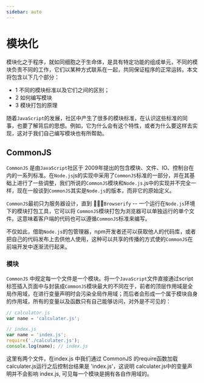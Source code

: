 ```yaml
---
sidebar: auto
---
```


# 模块化

模块化之于程序，就如同细胞之于生命体，是具有特定功能的组成单元，不同的模块负责不同的工作，它们以某种方式联系在一起，共同保证程序的正常运转。本文将包含以下几个部分：
- 1 不同的模块标准以及它们之间的区别；
- 2 如何编写模块
- 3 模块打包的原理


随着`JavaScript`的发展，社区中产生了很多的模块标准，在认识这些标准的同事，也要了解背后的思想。例如，它为什么会有这个特性，或者为什么要这样去实现，这对于我们自己编写模块也有所帮助。

## CommonJS

`CommonJS` 是由`JavaScript`社区于 2009年提出的包含模块、文件、IO、控制台在内的一系列标准。在`Node.js`js的实现中采用了`CommonJS`标准的一部分，并在其基础上进行了一些调整，我们所说的`CommonJS`模块和`Node.js`.js中的实现并不完全一样，现在一般谈到`CommonJS`其实是`Node.js`的版本，而非它的原始定义。


`CommonJS`最初只为服务器设计，直到 `Browserify` -- 一个运行在`Node.js`环境下的模块打包工具，它可以将 `CommonJS`模块打包为浏览器可以单独运行的单个文件。这意味着客户端的代码也可以遵循`CommonJS`标准来编写。

不仅如此，借助`Node.js`的包管理器，npm开发者还可以获取他人的代码库，或者把自己的代码发布上去供他人使用，这种可以共享的传播的方式使的`CommonJS`在前端开发中逐渐流行起来。

### 模块
`CommonJS` 中规定每一个文件是一个模块。将一个`JavaScript`文件直接通过script标签插入页面中与封装成`CommonJS`模块最大的不同在于，前者的顶层作用域是全局作用域，在进行变量声明时会污染全局作用域；而后者会形成一个属于模块自身的作用域，所有的变量以及函数只有自己能够访问，对外是不可见的：

```js
// calculator.js
var name = 'calculater.js';

// index.js
var name = 'index.js';
require('./calculater.js');
console.log(name); // index.js
```

这里有两个文件，在index.js 中我们通过 CommonJS 的require函数加载 calculater.js运行之后控制台结果是 'index.js'，这说明 calculater.js中的变量声明并不会影响 index.js, 可见每一个模块是拥有各自作用域的。


